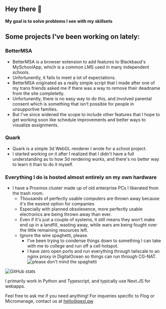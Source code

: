 ## Hey there 👋
**My goal is to solve problems I see with my skillsets**

## Some projects I've been working on lately:

### BetterMSA
* BetterMSA is a browser extension to add features to Blackbaud's MySchoolApp, which is a common LMS used in many independent schools.
* Unfortunently, it fails to meet a lot of expectations.
* BetterMSA originated as a really simple script that I made after one of my trans friends asked me if there was a way to remove their deadname from the site completetly.
* Unfortunently, there is no easy way to do this, and involved parental consent which is something that isn't possible for people in unsupportive families.
* But I've since widened the scope to include other features that I hope to get working soon like schedule improvements and better ways to visualize assignments.

### Quark
* Quark is a simple 3d WebGL renderer I wrote for a school project.
* I started working on it after I realized that I didn't have a full understanding as to how 3d rendering works, and there's no better way to learn it than to do it myself.

### Everything I do is hosted almost entirely on my own hardware
* I have a Proxmox cluster made up of old enterprise PCs I liberated from the trash room.
  * Thousands of perfectly usable computers are thrown away because it's the easiest option for companies
  * Especially with planned obsolesence, more perfectly usable electronics are being thrown away than ever.
  * Even if it's just a couple of systems, it still means they won't make end up in a landfill, wasting away, while wars are being fought over the little remaining resources left.
  * Ignore the wire spaghetti, please.
    * I've been trying to condense things down to something I can take with me to college and run off a cell hotspot.
    * I have zero open ports and run everything through tailscale to an nginx proxy in DigitalOcean so things can run through CG-NAT.
 ![please don't mind the spaghetti](https://github.com/liemeldert/liemeldert/assets/45272685/759e4551-cec0-48b3-9713-d34a4912383a)




![GitHub stats](https://github-readme-stats.vercel.app/api?username=liemeldert&count_private=true&show_icons=true&theme=tokyonight)

I primarily work in Python and Typescript, and typically use Next.JS for webapps.

Feel free to ask me if you need anything!
For inqueries specific to Flog or Micromanage, contact us at hello@pexl.pw
